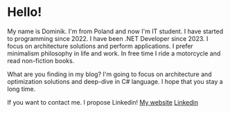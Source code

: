 # Hello!

My name is Dominik. I'm from Poland and now I'm IT student. 
I have started to programming since 2022.
I have been .NET Developer since 2023. I focus on architecture solutions and perform applications. I prefer minimalism philosophy in life and work. In free time I ride a motorcycle and read non-fiction books.

What are you finding in my blog? I'm going to focus on architecture and optimization solutions and deep-dive in C# language.
I hope that you stay a long time.

If you want to contact me. I propose Linkedin!
[My website](https://dominikgasior.com.pl/)
[Linkedin](https://www.linkedin.com/in/dominikgasior/)
